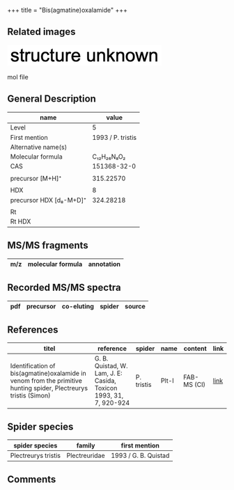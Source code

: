 +++
title = "Bis(agmatine)oxalamide"
+++

## Related images

![](/img/2.png)

mol file


## General Description

| name                    | value             |
|-------------------------|-------------------|
| Level                   | 5                 |
| First mention           | 1993 / P. tristis |
| Alternative name(s)     |                   |
| Molecular formula       | C₁₂H₂₆N₈O₂        |
| CAS                     | 151368-32-0       |
|                         |                   |
| precursor  [M+H]⁺       | 315.22570         |
|                         |                   |
| HDX                     | 8                 |
| precursor HDX [d₈-M+D]⁺ | 324.28218         |
|                         |                   |
| Rt                      |                   |
| Rt HDX                  |                   |



## MS/MS fragments

| m/z       | molecular formula | annotation         |
|-----------|-------------------|--------------------|


## Recorded MS/MS spectra

| pdf | precursor | co-eluting | spider    | source        |
|-----|-----------|------------|-----------|---------------|



## References

| titel                                                                                                            | reference                                                         | spider     | name  | content     | link                                         |
|------------------------------------------------------------------------------------------------------------------|-------------------------------------------------------------------|------------|-------|-------------|----------------------------------------------|
| Identification of bis(agmatine)oxalamide in venom from the primitive hunting spider, Plectreurys tristis (Simon) | G. B. Quistad, W. Lam, J. E: Casida, Toxicon 1993, 31, 7, 920-924 | P. tristis | Plt-I | FAB-MS (CI) | [link](https://doi.org/10.1016/0041-0101(93)90229-C) |



## Spider species

| spider species      | family        | first mention        |
|---------------------|---------------|----------------------|
| Plectreurys tristis | Plectreuridae | 1993 / G. B. Quistad |

## Comments